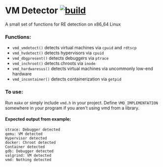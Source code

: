 # VM Detector [![build](https://github.com/m1lkweed/vmd/actions/workflows/build.yml/badge.svg)](https://github.com/m1lkweed/vmd/actions/workflows/build.yml)
A small set of functions for RE detection on x86_64 Linux
### Functions:
* `vmd_vmdetect()`
detects virtual machines via `cpuid` and `rdtscp`
* `vmd_hvdetect()`
detects hypervisors via `cpuid`
* `vmd_dbgpresent()`
detects debuggers via `ptrace`
* `vmd_inchroot()`
detects chroots via `inode`
* `vmd_hardwaresus()`
detects virtual machines via uncommonly low-end hardware
* `vmd_incontainer()`
detects containerization via `getpid`
### To use:
Run `make` or simply include `vmd.h` in your project. Define `VMD_IMPLEMENTATION` somewhere in your program if you aren't using vmd from a library.

#### Expected output from example:

```
strace: Debugger detected
qemu: VM detected
Hypervisor detected
docker: Chroot detected
Container detected
gdb: Debugger detected
valgrind: VM detected
vmd: Nothing detected
```
